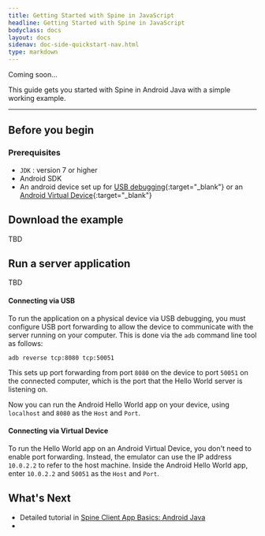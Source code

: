 ```yaml
---
title: Getting Started with Spine in JavaScript
headline: Getting Started with Spine in JavaScript
bodyclass: docs
layout: docs
sidenav: doc-side-quickstart-nav.html
type: markdown
---
```

<p class="coming-soon">Coming soon...</p>

<p>This guide gets you started with Spine in Android Java with a simple
working example.</p>
<hr>


## Before you begin

### Prerequisites

*   `JDK` : version 7 or higher
*   Android SDK
*   An android device set up for [USB
    debugging](https://developer.android.com/studio/command-line/adb.html#Enabling){:target="_blank"}
    or an [Android Virtual
    Device](https://developer.android.com/studio/run/managing-avds.html){:target="_blank"}

## Download the example

TBD

## Run a server application

TBD

#### Connecting via USB

To run the application on a physical device via USB debugging, you must
configure USB port forwarding to allow the device to communicate with the server
running on your computer. This is done via the `adb` command line tool as
follows:

```
adb reverse tcp:8080 tcp:50051
```

This sets up port forwarding from port `8080` on the device to port `50051` on
the connected computer, which is the port that the Hello World server is
listening on.

Now you can run the Android Hello World app on your device, using `localhost`
and `8080` as the `Host` and `Port`.

#### Connecting via Virtual Device

To run the Hello World app on an Android Virtual Device, you don't need to
enable port forwarding. Instead, the emulator can use the IP address
`10.0.2.2` to refer to the host machine. Inside the Android Hello World app,
enter `10.0.2.2` and `50051` as the `Host` and `Port`.

## What's Next

- Detailed tutorial in [Spine Client App Basics: Android Java][]
- [Spine Client App Basics: Android Java]:../tutorials/basic/android.html